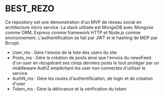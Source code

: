 # BEST_REZO
Ce repository est une demonstration d'un MVP de réseau social en architecture micro service.
La stack utilisée est MongoDB avec Mongose comme ORM, Express comme framework HTTP et Node.js comme environnement.
L'authentification se fait par JWT et le hashing de MDP par Bcrypt.

 - User_ms  : Gére l'envois de la liste des users du site
 - Posts_ms : Gére la création de posts ainsi que l'envois du newsFeed d'un user en récupérant ses cinqs derniers posts le tout protéger par un middleware AuthZ empêchant les user non connectés d'utiliser le service
 - AuthN_ms : Gére les routes d'authentification, de login et de création d'user
 - Token_ms : Gére la délivrance et la vérification du token
